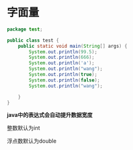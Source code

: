 # 字面量

```java
package test;

public class test {
    public static void main(String[] args) {
        System.out.println(99.5);
        System.out.println(666);
        System.out.println('a');
        System.out.println("wang");
        System.out.println(true);
        System.out.println(false);
        System.out.println("wang");

    }
}
```

**java中的表达式会自动提升数据宽度**

整数默认为int

浮点数默认为double
